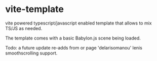 # vite-template
 vite powered typescript/javascript enabled template
 that allows to mix TS/JS as needed.

 The template comes with a basic Babylon.js scene being loaded.

 Todo: a future update re-adds from or page 'delarisomanou' lenis smoothscrolling support.
 
